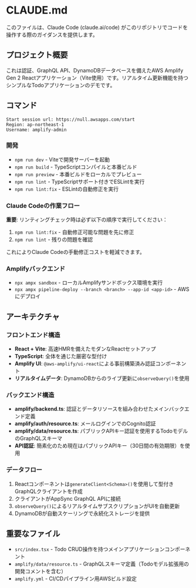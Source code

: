 # CLAUDE.md

このファイルは、Claude Code (claude.ai/code) がこのリポジトリでコードを操作する際のガイダンスを提供します。

## プロジェクト概要

これは認証、GraphQL API、DynamoDBデータベースを備えたAWS Amplify Gen 2 Reactアプリケーション（Vite使用）です。リアルタイム更新機能を持つシンプルなTodoアプリケーションのデモです。

## コマンド

```
Start session url: https://null.awsapps.com/start
Region: ap-northeast-1
Username: amplify-admin
```

### 開発
- `npm run dev` - Viteで開発サーバーを起動
- `npm run build` - TypeScriptコンパイルと本番ビルド
- `npm run preview` - 本番ビルドをローカルでプレビュー
- `npm run lint` - TypeScriptサポート付きでESLintを実行
- `npm run lint:fix` - ESLintの自動修正を実行

### Claude Codeの作業フロー
**重要**: リンティングチェック時は必ず以下の順序で実行してください：
1. `npm run lint:fix` - 自動修正可能な問題を先に修正
2. `npm run lint` - 残りの問題を確認

これによりClaude Codeの手動修正コストを軽減できます。

### Amplifyバックエンド
- `npx ampx sandbox` - ローカルAmplifyサンドボックス環境を実行
- `npx ampx pipeline-deploy --branch <branch> --app-id <app-id>` - AWSにデプロイ

## アーキテクチャ

### フロントエンド構造
- **React + Vite**: 高速HMRを備えたモダンなReactセットアップ
- **TypeScript**: 全体を通じた厳密な型付け
- **Amplify UI**: `@aws-amplify/ui-react`による事前構築済み認証コンポーネント
- **リアルタイムデータ**: DynamoDBからのライブ更新に`observeQuery()`を使用

### バックエンド構造
- **amplify/backend.ts**: 認証とデータリソースを組み合わせたメインバックエンド定義
- **amplify/auth/resource.ts**: メールログインでのCognito認証
- **amplify/data/resource.ts**: パブリックAPIキー認証を使用するTodoモデルのGraphQLスキーマ
- **API認証**: 簡素化のため現在はパブリックAPIキー（30日間の有効期限）を使用

### データフロー
1. Reactコンポーネントは`generateClient<Schema>()`を使用して型付きGraphQLクライアントを作成
2. クライアントがAppSync GraphQL APIに接続
3. `observeQuery()`によるリアルタイムサブスクリプションがUIを自動更新
4. DynamoDBが自動スケーリングで永続化ストレージを提供

## 重要なファイル
- `src/index.tsx` - Todo CRUD操作を持つメインアプリケーションコンポーネント
- `amplify/data/resource.ts` - GraphQLスキーマ定義（Todoモデル拡張用の開発コメントを含む）
- `amplify.yml` - CI/CDパイプライン用AWSビルド設定